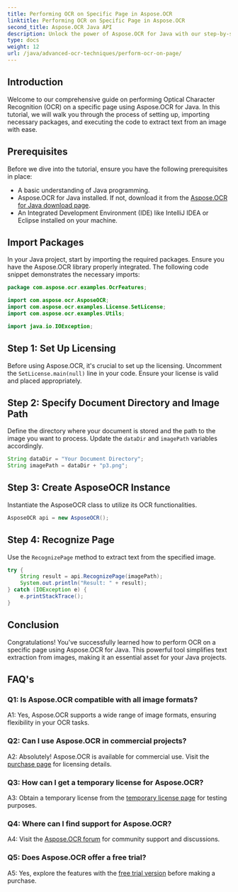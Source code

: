 ```yaml
---
title: Performing OCR on Specific Page in Aspose.OCR
linktitle: Performing OCR on Specific Page in Aspose.OCR
second_title: Aspose.OCR Java API
description: Unlock the power of Aspose.OCR for Java with our step-by-step guide on performing OCR on specific pages. Extract text effortlessly from images and enhance your Java projects.
type: docs
weight: 12
url: /java/advanced-ocr-techniques/perform-ocr-on-page/
---
```

## Introduction

Welcome to our comprehensive guide on performing Optical Character Recognition (OCR) on a specific page using Aspose.OCR for Java. In this tutorial, we will walk you through the process of setting up, importing necessary packages, and executing the code to extract text from an image with ease.

## Prerequisites

Before we dive into the tutorial, ensure you have the following prerequisites in place:

- A basic understanding of Java programming.
- Aspose.OCR for Java installed. If not, download it from the [Aspose.OCR for Java download page](https://releases.aspose.com/ocr/java/).
- An Integrated Development Environment (IDE) like IntelliJ IDEA or Eclipse installed on your machine.

## Import Packages

In your Java project, start by importing the required packages. Ensure you have the Aspose.OCR library properly integrated. The following code snippet demonstrates the necessary imports:

```java
package com.aspose.ocr.examples.OcrFeatures;

import com.aspose.ocr.AsposeOCR;
import com.aspose.ocr.examples.License.SetLicense;
import com.aspose.ocr.examples.Utils;

import java.io.IOException;
```

## Step 1: Set Up Licensing

Before using Aspose.OCR, it's crucial to set up the licensing. Uncomment the `SetLicense.main(null)` line in your code. Ensure your license is valid and placed appropriately.

## Step 2: Specify Document Directory and Image Path

Define the directory where your document is stored and the path to the image you want to process. Update the `dataDir` and `imagePath` variables accordingly.

```java
String dataDir = "Your Document Directory";
String imagePath = dataDir + "p3.png";
```

## Step 3: Create AsposeOCR Instance

Instantiate the AsposeOCR class to utilize its OCR functionalities.

```java
AsposeOCR api = new AsposeOCR();
```

## Step 4: Recognize Page

Use the `RecognizePage` method to extract text from the specified image.

```java
try {
    String result = api.RecognizePage(imagePath);
    System.out.println("Result: " + result);
} catch (IOException e) {
    e.printStackTrace();
}
```

## Conclusion

Congratulations! You've successfully learned how to perform OCR on a specific page using Aspose.OCR for Java. This powerful tool simplifies text extraction from images, making it an essential asset for your Java projects.

## FAQ's

### Q1: Is Aspose.OCR compatible with all image formats?

A1: Yes, Aspose.OCR supports a wide range of image formats, ensuring flexibility in your OCR tasks.

### Q2: Can I use Aspose.OCR in commercial projects?

A2: Absolutely! Aspose.OCR is available for commercial use. Visit the [purchase page](https://purchase.aspose.com/buy) for licensing details.

### Q3: How can I get a temporary license for Aspose.OCR?

A3: Obtain a temporary license from the [temporary license page](https://purchase.aspose.com/temporary-license/) for testing purposes.

### Q4: Where can I find support for Aspose.OCR?

A4: Visit the [Aspose.OCR forum](https://forum.aspose.com/c/ocr/16) for community support and discussions.

### Q5: Does Aspose.OCR offer a free trial?

A5: Yes, explore the features with the [free trial version](https://releases.aspose.com/) before making a purchase.

